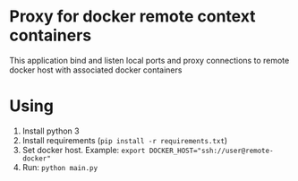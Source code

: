 # Proxy for docker remote context containers

This application bind and listen local ports and proxy connections to remote docker host with associated docker containers


# Using

1. Install python 3
2. Install requirements (`pip install -r requirements.txt`)
3. Set docker host. Example: `export DOCKER_HOST="ssh://user@remote-docker"`
4. Run: `python main.py`
